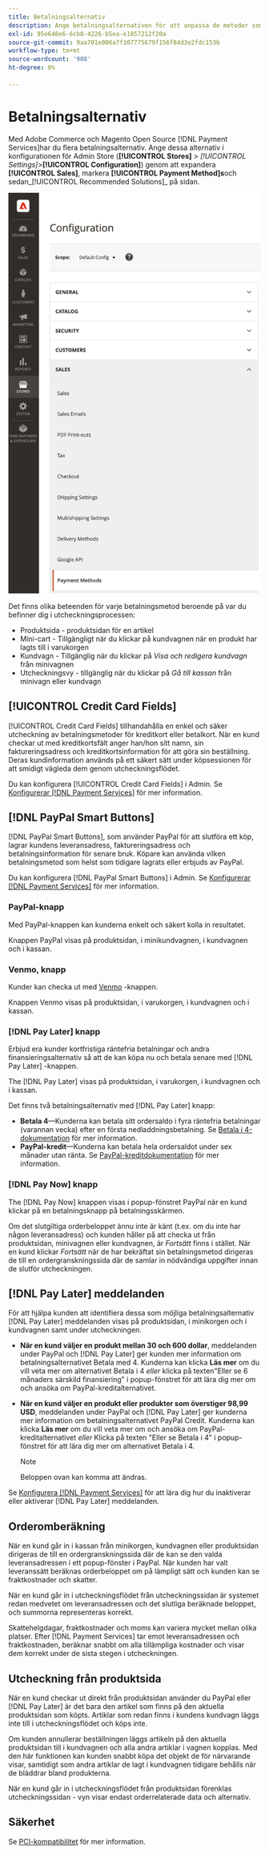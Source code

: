 ```yaml
---
title: Betalningsalternativ
description: Ange betalningsalternativen för att anpassa de metoder som är tillgängliga för dina butikskunder.
exl-id: 95e648e6-6cb8-4226-b5ea-e1857212f20a
source-git-commit: 9aa701e006a7f107775679f156f84d3e2fdc153b
workflow-type: tm+mt
source-wordcount: '908'
ht-degree: 0%

---
```


# Betalningsalternativ

Med Adobe Commerce och Magento Open Source [!DNL Payment Services]har du flera betalningsalternativ. Ange dessa alternativ i konfigurationen för Admin Store (**[!UICONTROL Stores]** > _[!UICONTROL Settings]_>**[!UICONTROL Configuration]**) genom att expandera **[!UICONTROL Sales]**, markera **[!UICONTROL Payment Method]s**och sedan_[!UICONTROL Recommended Solutions]_ på sidan.

![Vyn Betalningsmetoder](assets/methods-view.png)

Det finns olika beteenden för varje betalningsmetod beroende på var du befinner dig i utcheckningsprocessen:

* Produktsida - produktsidan för en artikel
* Mini-cart - Tillgängligt när du klickar på kundvagnen när en produkt har lagts till i varukorgen
* Kundvagn - Tillgänglig när du klickar på _Visa och redigera kundvagn_ från minivagnen
* Utcheckningsvy - tillgänglig när du klickar på _Gå till kassan_ från minivagn eller kundvagn

## [!UICONTROL Credit Card Fields]

[!UICONTROL Credit Card Fields] tillhandahålla en enkel och säker utcheckning av betalningsmetoder för kreditkort eller betalkort. När en kund checkar ut med kreditkortsfält anger han/hon sitt namn, sin faktureringsadress och kreditkortsinformation för att göra sin beställning. Deras kundinformation används på ett säkert sätt under köpsessionen för att smidigt vägleda dem genom utcheckningsflödet.

Du kan konfigurera [!UICONTROL Credit Card Fields] i Admin. Se [Konfigurerar [!DNL Payment Services]](configure-admin.md#configure-credit-card-fields) för mer information.

## [!DNL PayPal Smart Buttons]

[!DNL PayPal Smart Buttons], som använder PayPal för att slutföra ett köp, lagrar kundens leveransadress, faktureringsadress och betalningsinformation för senare bruk. Köpare kan använda vilken betalningsmetod som helst som tidigare lagrats eller erbjuds av PayPal.

Du kan konfigurera [!DNL PayPal Smart Buttons] i Admin. Se [Konfigurerar [!DNL Payment Services]](configure-admin.md#configure-paypal-smart-buttons) för mer information.

### PayPal-knapp

Med PayPal-knappen kan kunderna enkelt och säkert kolla in resultatet.

Knappen PayPal visas på produktsidan, i minikundvagnen, i kundvagnen och i kassan.

### Venmo, knapp

Kunder kan checka ut med [Venmo](https://venmo.com/) -knappen.

Knappen Venmo visas på produktsidan, i varukorgen, i kundvagnen och i kassan.

### [!DNL Pay Later] knapp

Erbjud era kunder kortfristiga räntefria betalningar och andra finansieringsalternativ så att de kan köpa nu och betala senare med [!DNL Pay Later] -knappen.

The [!DNL Pay Later] visas på produktsidan, i varukorgen, i kundvagnen och i kassan.

Det finns två betalningsalternativ med [!DNL Pay Later] knapp:

* **Betala 4**—Kunderna kan betala sitt ordersaldo i fyra räntefria betalningar (varannan vecka) efter en första nedladdningsbetalning. Se [Betala i 4-dokumentation](https://www.paypal.com/us/digital-wallet/ways-to-pay/buy-now-pay-later) för mer information.
* **PayPal-kredit**—Kunderna kan betala hela ordersaldot under sex månader utan ränta. Se [PayPal-kreditdokumentation](https://www.paypal.com/us/webapps/mpp/paypal-credit) för mer information.

### [!DNL Pay Now] knapp

The [!DNL Pay Now] knappen visas i popup-fönstret PayPal när en kund klickar på en betalningsknapp på betalningsskärmen.

Om det slutgiltiga orderbeloppet ännu inte är känt (t.ex. om du inte har någon leveransadress) och kunden håller på att checka ut från produktsidan, minivagnen eller kundvagnen, är _Fortsätt_ finns i stället. När en kund klickar _Fortsätt_ när de har bekräftat sin betalningsmetod dirigeras de till en ordergranskningssida där de samlar in nödvändiga uppgifter innan de slutför utcheckningen.

## [!DNL Pay Later] meddelanden

För att hjälpa kunden att identifiera dessa som möjliga betalningsalternativ [!DNL Pay Later] meddelanden visas på produktsidan, i minikorgen och i kundvagnen samt under utcheckningen.

* **När en kund väljer en produkt mellan 30 och 600 dollar**, meddelanden under PayPal och [!DNL Pay Later] ger kunden mer information om betalningsalternativet Betala med 4. Kunderna kan klicka **Läs mer** om du vill veta mer om alternativet Betala i 4 _eller_ klicka på texten&quot;Eller se 6 månaders särskild finansiering&quot; i popup-fönstret för att lära dig mer om och ansöka om PayPal-kreditalternativet.
* **När en kund väljer en produkt eller produkter som överstiger 98,99 USD**, meddelanden under PayPal och [!DNL Pay Later] ger kunderna mer information om betalningsalternativet PayPal Credit. Kunderna kan klicka **Läs mer** om du vill veta mer om och ansöka om PayPal-kreditalternativet _eller_ Klicka på texten &quot;Eller se Betala i 4&quot; i popup-fönstret för att lära dig mer om alternativet Betala i 4.

   >[!NOTE]
   >
   >Beloppen ovan kan komma att ändras.

Se [Konfigurera [!DNL Payment Services]](configure-admin.md#configure-paypal-smart-buttons) för att lära dig hur du inaktiverar eller aktiverar [!DNL Pay Later] meddelanden.

## Orderomberäkning

När en kund går in i kassan från minikorgen, kundvagnen eller produktsidan dirigeras de till en ordergranskningssida där de kan se den valda leveransadressen i ett popup-fönster i PayPal. När kunden har valt leveranssätt beräknas orderbeloppet om på lämpligt sätt och kunden kan se fraktkostnader och skatter.

När en kund går in i utcheckningsflödet från utcheckningssidan är systemet redan medvetet om leveransadressen och det slutliga beräknade beloppet, och summorna representeras korrekt.

Skattehelgdagar, fraktkostnader och moms kan variera mycket mellan olika platser. Efter [!DNL Payment Services] tar emot leveransadressen och fraktkostnaden, beräknar snabbt om alla tillämpliga kostnader och visar dem korrekt under de sista stegen i utcheckningen.

## Utcheckning från produktsida

När en kund checkar ut direkt från produktsidan använder du PayPal eller [!DNL Pay Later] är det bara den artikel som finns på den aktuella produktsidan som köpts. Artiklar som redan finns i kundens kundvagn läggs inte till i utcheckningsflödet och köps inte.

Om kunden annullerar beställningen läggs artikeln på den aktuella produktsidan till i kundvagnen och alla andra artiklar i vagnen kopplas. Med den här funktionen kan kunden snabbt köpa det objekt de för närvarande visar, samtidigt som andra artiklar de lagt i kundvagnen tidigare behålls när de bläddrar bland produkterna.

När en kund går in i utcheckningsflödet från produktsidan förenklas utcheckningssidan - vyn visar endast orderrelaterade data och alternativ.

## Säkerhet

Se [PCI-kompatibilitet](security.md#pci-compliance) för mer information.
